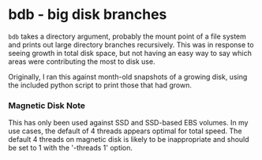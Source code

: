 # bdb - big disk branches

`bdb` takes a directory argument, probably the mount point of a file
system and prints out large directory branches recursively.  This was
in response to seeing growth in total disk space, but not having an
easy way to say which areas were contributing the most to disk use.

Originally, I ran this against month-old snapshots of a growing disk,
using the included python script to print those that had grown.

### Magnetic Disk Note

This has only been used against SSD and SSD-based EBS volumes.  In my
use cases, the default of 4 threads appears optimal for total speed.
The default 4 threads on magnetic disk is likely to be inappropriate
and should be set to 1 with the '-threads 1' option.

